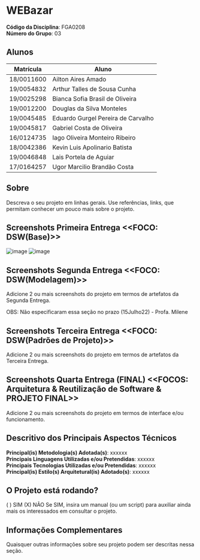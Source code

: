 # WEBazar

**Código da Disciplina**: FGA0208<br>
**Número do Grupo**: 03<br>

## Alunos
|Matrícula | Aluno |
| -- | -- |
| 18/0011600  | Ailton Aires Amado  |
| 19/0054832  |  Arthur Talles de Sousa Cunha |
| 19/0025298  |  Bianca Sofia Brasil de Oliveira |
| 19/0012200  |  Douglas da Silva Monteles |
| 19/0045485  |  Eduardo Gurgel Pereira de Carvalho  |
| 19/0045817  |  Gabriel Costa de Oliveira |
| 16/0124735  |  Iago Oliveira Monteiro Ribeiro |
| 18/0042386  |  Kevin Luis Apolinario Batista |
| 19/0046848  |  Lais Portela de Aguiar |
| 17/0164257  |  Ugor Marcilio Brandão Costa  |

## Sobre 
Descreva o seu projeto em linhas gerais.
Use referências, links, que permitam conhecer um pouco mais sobre o projeto.

## Screenshots Primeira Entrega <<FOCO: DSW(Base)>>
![image](https://user-images.githubusercontent.com/51385738/179064971-625c04fe-0d05-4dd6-ac54-bb8e8a142dad.png)
![image](https://user-images.githubusercontent.com/51385738/179065018-9c7f04bd-774f-4705-85b2-9fc130a850f1.png)

## Screenshots Segunda Entrega <<FOCO: DSW(Modelagem)>>
Adicione 2 ou mais screenshots do projeto em termos de artefatos da Segunda Entrega.

OBS: Não especificaram essa seção no prazo (15Julho22) - Profa. Milene

## Screenshots Terceira Entrega <<FOCO: DSW(Padrões de Projeto)>>
Adicione 2 ou mais screenshots do projeto em termos de artefatos da Terceira Entrega.

## Screenshots Quarta Entrega (FINAL) <<FOCOS: Arquitetura & Reutilização de Software & PROJETO FINAL>>
Adicione 2 ou mais screenshots do projeto em termos de interface e/ou funcionamento.

## Descritivo dos Principais Aspectos Técnicos 
**Principal(is) Metodologia(s) Adotada(s)**: xxxxxx<br>
**Principais Linguagens Utilizadas e/ou Pretendidas**: xxxxxx<br>
**Principais Tecnologias Utilizadas e/ou Pretendidas**: xxxxxx<br>
**Principal(is) Estilo(s) Arquitetural(is) Adotado(s)**: xxxxxx<br>

## O Projeto está rodando?
( ) SIM
(X) NÃO
Se SIM, insira um manual (ou um script) para auxiliar ainda mais os interessados em consultar o projeto.

## Informações Complementares 
Quaisquer outras informações sobre seu projeto podem ser descritas nessa seção.
